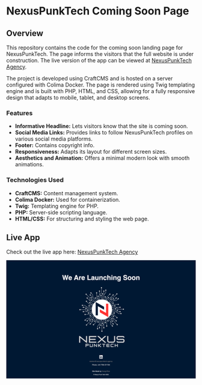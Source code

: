 # NexusPunkTech Coming Soon Page

## Overview
This repository contains the code for the coming soon landing page for NexusPunkTech. The page informs the visitors that the full website is under construction. The live version of the app can be viewed at [NexusPunkTech Agency](https://nexuspunktech.agency).

The project is developed using CraftCMS and is hosted on a server configured with Colima Docker. The page is rendered using Twig templating engine and is built with PHP, HTML, and CSS, allowing for a fully responsive design that adapts to mobile, tablet, and desktop screens.


### Features
- **Informative Headline:** Lets visitors know that the site is coming soon.
- **Social Media Links:** Provides links to follow NexusPunkTech profiles on various social media platforms.
- **Footer:** Contains copyright info.
- **Responsiveness:** Adapts its layout for different screen sizes.
- **Aesthetics and Animation:** Offers a minimal modern look with smooth animations.

### Technologies Used
- **CraftCMS:** Content management system.
- **Colima Docker:** Used for containerization.
- **Twig:** Templating engine for PHP.
- **PHP:** Server-side scripting language.
- **HTML/CSS:** For structuring and styling the web page.

## Live App
Check out the live app here: [NexusPunkTech Agency](https://nexuspunktech.agency)


![Website Screenshot](https://github.com/TamaraJoniec/NexusPunkTech/raw/main/assets/screenshot.png)


